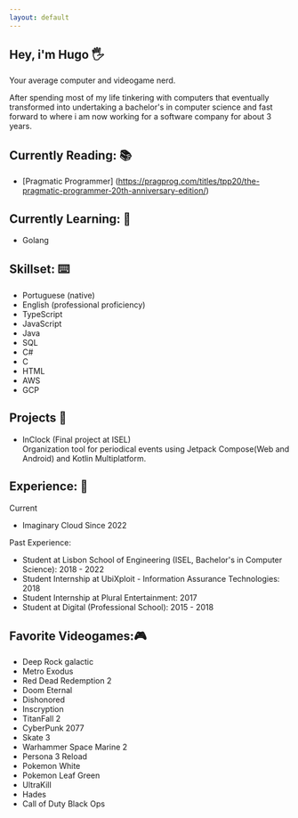 ```yaml
---
layout: default
---
```


## Hey, i'm Hugo 🖐️  

Your average computer and videogame nerd.

After spending most of my life tinkering with computers that eventually transformed into undertaking a bachelor's in computer science and fast forward to where i am now working for a software company for about 3 years.  

## Currently Reading: 📚

  * [Pragmatic Programmer] (https://pragprog.com/titles/tpp20/the-pragmatic-programmer-20th-anniversary-edition/)

## Currently Learning: 🧠

  * Golang

## Skillset: ⌨️

  * Portuguese (native)
  * English (professional proficiency)
  * TypeScript
  * JavaScript
  * Java
  * SQL
  * C#
  * C
  * HTML
  * AWS
  * GCP

## Projects 💽

  * InClock (Final project at ISEL)  
    Organization tool for periodical events using Jetpack Compose(Web and Android) and Kotlin Multiplatform.

## Experience: 💼

  Current  
  * Imaginary Cloud Since 2022

  Past Experience:  
  * Student at Lisbon School of Engineering (ISEL, Bachelor's in Computer Science): 2018 - 2022
  * Student Internship at UbiXploit - Information Assurance Technologies: 2018
  * Student Internship at Plural Entertainment: 2017
  * Student at Digital (Professional School): 2015 - 2018

## Favorite Videogames:🎮

  * Deep Rock galactic
  * Metro Exodus
  * Red Dead Redemption 2
  * Doom Eternal
  * Dishonored
  * Inscryption
  * TitanFall 2
  * CyberPunk 2077
  * Skate 3
  * Warhammer Space Marine 2
  * Persona 3 Reload
  * Pokemon White
  * Pokemon Leaf Green
  * UltraKill
  * Hades
  * Call of Duty Black Ops
  

  